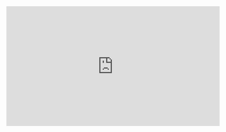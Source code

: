 <html lang="en">
  <head>
  <title>Hello world</title>
  <link rel="stylesheet" href="styles.css"> 
  </head>
  <body>
<iframe class="back" width="560" height="315" src="https://www.youtube.com/embed/PlFo3GRaLhM?si=6TjpLxYNVccXMFi2" frameborder="0" allow="accelerometer; autoplay; clipboard-write; encrypted-media; gyroscope; picture-in-picture; web-share" referrerpolicy="strict-origin-when-cross-origin"  loop="8" autoplay="1" allowfullscreen>
</iframe>
  </body>
</html>





